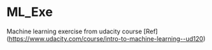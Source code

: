 # ML_Exe
Machine learning exercise from udacity course
[Ref] (https://www.udacity.com/course/intro-to-machine-learning--ud120)


